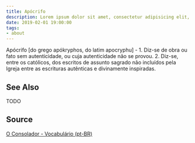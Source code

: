 ```yaml
---
title: Apócrifo
description: Lorem ipsum dolor sit amet, consectetur adipisicing elit, sed do eiusmod tempor incididunt ut labore et dolore magna aliqua.  TODO
date: 2019-02-01 19:00:00
tags:
- about
---
```


Apócrifo [do grego apókryphos, do latim apocryphu] - 1. Diz-se de obra ou fato sem autenticidade, ou cuja autenticidade não se provou. 2. Diz-se, entre os católicos, dos escritos de assunto sagrado não incluídos pela Igreja entre as escrituras autênticas e divinamente inspiradas.



## See Also
TODO

## Source
[O Consolador - Vocabulário (pt-BR)](http://www.oconsolador.com.br/linkfixo/vocabulario/principal.html)

